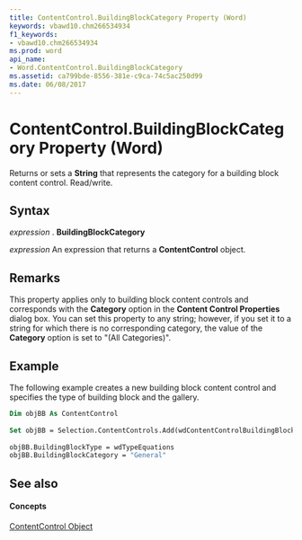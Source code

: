 ```yaml
---
title: ContentControl.BuildingBlockCategory Property (Word)
keywords: vbawd10.chm266534934
f1_keywords:
- vbawd10.chm266534934
ms.prod: word
api_name:
- Word.ContentControl.BuildingBlockCategory
ms.assetid: ca799bde-8556-381e-c9ca-74c5ac250d99
ms.date: 06/08/2017
---
```



# ContentControl.BuildingBlockCategory Property (Word)

Returns or sets a  **String** that represents the category for a building block content control. Read/write.


## Syntax

 _expression_ . **BuildingBlockCategory**

 _expression_ An expression that returns a **ContentControl** object.


## Remarks

This property applies only to building block content controls and corresponds with the  **Category** option in the **Content Control Properties** dialog box. You can set this property to any string; however, if you set it to a string for which there is no corresponding category, the value of the **Category** option is set to "(All Categories)".


## Example

The following example creates a new building block content control and specifies the type of building block and the gallery.


```vb
Dim objBB As ContentControl 
 
Set objBB = Selection.ContentControls.Add(wdContentControlBuildingBlockGallery) 
 
objBB.BuildingBlockType = wdTypeEquations 
objBB.BuildingBlockCategory = "General"
```


## See also


#### Concepts


[ContentControl Object](contentcontrol-object-word.md)

